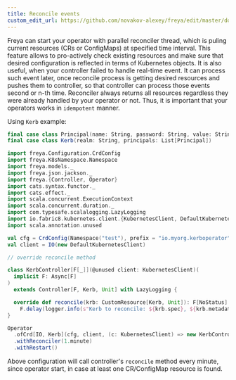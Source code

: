 ```yaml
---
title: Reconcile events
custom_edit_url: https://github.com/novakov-alexey/freya/edit/master/docs/docs/reconcile-events.md
---
```


Freya can start your operator with parallel reconciler thread, which is puling current 
resources (CRs or ConfigMaps) at specified time interval. This feature allows to pro-actively check
existing resources and make sure that desired configuration is reflected in terms of Kubernetes objects.
It is also useful, when your controller failed to handle real-time event. It can process such event later,
once reconcile process is getting desired resources and pushes them to controller, so that controller can process those 
events second or n-th time. Reconciler always returns all resources regardless they were already handled
by your operator or not. Thus, it is important that your operators works in `idempotent` manner. 

Using `Kerb` example:

```scala mdoc:reset-object
final case class Principal(name: String, password: String, value: String = "")
final case class Kerb(realm: String, principals: List[Principal])
```

```scala mdoc:compile-only
import freya.Configuration.CrdConfig
import freya.K8sNamespace.Namespace
import freya.models._
import freya.json.jackson._
import freya.{Controller, Operator}
import cats.syntax.functor._
import cats.effect._
import scala.concurrent.ExecutionContext
import scala.concurrent.duration._
import com.typesafe.scalalogging.LazyLogging
import io.fabric8.kubernetes.client.{KubernetesClient, DefaultKubernetesClient} 
import scala.annotation.unused

val cfg = CrdConfig(Namespace("test"), prefix = "io.myorg.kerboperator")
val client = IO(new DefaultKubernetesClient)

// override reconcile method

class KerbController[F[_]](@unused client: KubernetesClient)(
  implicit F: Async[F]
) 
  extends Controller[F, Kerb, Unit] with LazyLogging {

  override def reconcile(krb: CustomResource[Kerb, Unit]): F[NoStatus] =
    F.delay(logger.info(s"Kerb to reconcile: ${krb.spec}, ${krb.metadata}")).void 
}

Operator
  .ofCrd[IO, Kerb](cfg, client, (c: KubernetesClient) => new KerbController[IO](c))
  .withReconciler(1.minute)
  .withRestart()
``` 

Above configuration will call controller's `reconcile` method every minute, since operator start, in case at least
one CR/ConfigMap resource is found.
